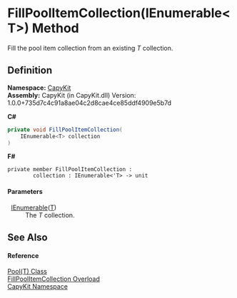 # FillPoolItemCollection(IEnumerable&lt;T&gt;) Method


Fill the pool item collection from an existing *T* collection.



## Definition
**Namespace:** <a href="N_CapyKit.md">CapyKit</a>  
**Assembly:** CapyKit (in CapyKit.dll) Version: 1.0.0+735d7c4c91a8ae04c2d8cae4ce85ddf4909e5b7d

**C#**
``` C#
private void FillPoolItemCollection(
	IEnumerable<T> collection
)
```
**F#**
``` F#
private member FillPoolItemCollection : 
        collection : IEnumerable<'T> -> unit 
```



#### Parameters
<dl><dt>  <a href="https://learn.microsoft.com/dotnet/api/system.collections.generic.ienumerable-1" target="_blank" rel="noopener noreferrer">IEnumerable</a>(<a href="T_CapyKit_Pool_1.md">T</a>)</dt><dd>The <em>T</em> collection.</dd></dl>

## See Also


#### Reference
<a href="T_CapyKit_Pool_1.md">Pool(T) Class</a>  
<a href="Overload_CapyKit_Pool_1_FillPoolItemCollection.md">FillPoolItemCollection Overload</a>  
<a href="N_CapyKit.md">CapyKit Namespace</a>  
